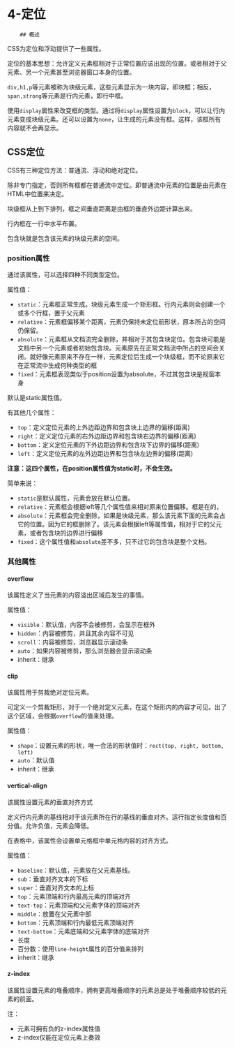 # 4-定位

		## 概述

CSS为定位和浮动提供了一些属性。

定位的基本思想：允许定义元素框相对于正常位置应该出现的位置。或者相对于父元素、另一个元素甚至浏览器窗口本身的位置。

`div,h1,p`等元素被称为块级元素，这些元素显示为一块内容，即块框；相反，`span,strong`等元素是行内元素，即行中框。

使用`display`属性来改变框的类型。通过将`display`属性设置为`block`，可以让行内元素变成块级元素。还可以设置为`none`，让生成的元素没有框。这样，该框所有内容就不会再显示。

## CSS定位

CSS有三种定位方法：普通流、浮动和绝对定位。

除非专门指定，否则所有框都在普通流中定位。即普通流中元素的位置是由元素在HTML中位置来决定。

块级框从上到下排列，框之间垂直距离是由框的垂直外边距计算出来。

行内框在一行中水平布置。



包含块就是包含该元素的块级元素的空间。

### position属性

通过该属性，可以选择四种不同类型定位。

属性值：

- `static`：元素框正常生成。块级元素生成一个矩形框。行内元素则会创建一个或多个行框，置于父元素
- `relative`：元素框偏移某个距离，元素仍保持未定位前形状，原本所占的空间仍保留。
- `absolute`：元素框从文档流完全删除，并相对于其包含块定位。包含块可能是文档中另一个元素或者初始包含块。元素原先在正常文档流中所占的空间会关闭。就好像元素原来不存在一样，元素定位后生成一个块级框，而不论原来它在正常流中生成何种类型的框
- `fixed`：元素框表现类似于position设置为absolute，不过其包含块是视窗本身

默认是static属性值。

有其他几个属性：

- `top`：定义定位元素的上外边距边界和包含块上边界的偏移(距离)
- `right`：定义定位元素的右外边距边界和包含块右边界的偏移(距离)
- `bottom`：定义定位元素的下外边距边界和包含块下边界的偏移(距离)
- `left`：定义定位元素的左外边距边界和包含块左边界的偏移(距离)

**注意：这四个属性，在position属性值为static时，不会生效。**



简单来说：

- `static`是默认属性，元素会放在默认位置。
- `relative`：元素框会根据left等几个属性值来相对原来位置偏移。框是在的，
- `absolute`：元素框会完全删除，如果是块级元素，那么该元素下面的元素会占它的位置。因为它的框删除了。该元素会根据left等属性值，相对于它的父元素，或者包含块的边界进行偏移
- `fixed`：这个属性值和`absolute`差不多，只不过它的包含块是整个文档。



### 其他属性

#### overflow

该属性定义了当元素的内容溢出区域后发生的事情。

属性值：

- `visible`：默认值，内容不会被修剪，会显示在框外
- `hidden`：内容被修剪，并且其余内容不可见
- `scroll`：内容被修剪，浏览器显示滚动条
- `auto`：如果内容被修剪，那么浏览器会显示滚动条
- inherit：继承

#### clip

该属性用于剪裁绝对定位元素。

可定义一个剪裁矩形，对于一个绝对定义元素，在这个矩形内的内容才可见。出了这个区域，会根据`overflow`的值来处理。

属性值：

- `shape`：设置元素的形状，唯一合法的形状值时：`rect(top, right, bottom, left)`
- `auto`：默认值
- inherit：继承



#### vertical-align

该属性设置元素的垂直对齐方式

定义行内元素的基线相对于该元素所在行的基线的垂直对齐。运行指定长度值和百分值。允许负值，元素会降低。

在表格中，该属性会设置单元格框中单元格内容的对齐方式。

属性值：

- `baseline`：默认值，元素放在父元素基线。
- `sub`：垂直对齐文本的下标
- `super`：垂直对齐文本的上标
- `top`：元素顶端和行内最高元素的顶端对齐
- `text-top`：元素顶端和父元素字体的顶端对齐
- `middle`：放置在父元素中部
- `bottom`：元素顶端和行内最低元素顶端对齐
- `text-bottom`：元素底端和父元素字体的底端对齐
- 长度
- 百分数：使用`line-height`属性的百分值来排列
- inherit：继承

#### z-index

该属性设置元素的堆叠顺序，拥有更高堆叠顺序的元素总是处于堆叠顺序较低的元素的前面。

注：

- 元素可拥有负的z-index属性值
- z-index仅能在定位元素上奏效



